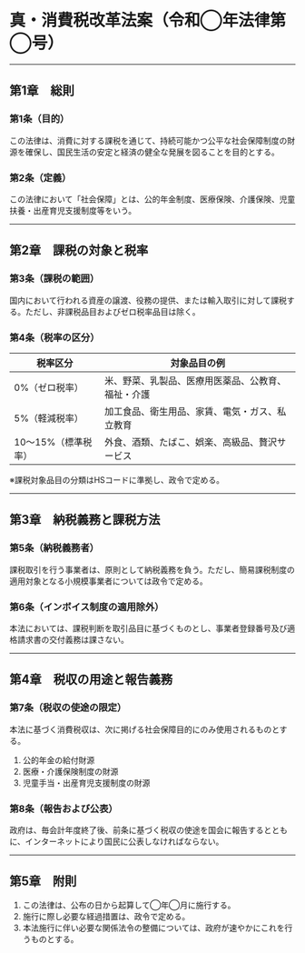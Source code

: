 # 真・消費税改革法案（令和◯年法律第◯号）

---

## 第1章　総則

### 第1条（目的）
この法律は、消費に対する課税を通じて、持続可能かつ公平な社会保障制度の財源を確保し、国民生活の安定と経済の健全な発展を図ることを目的とする。

### 第2条（定義）
この法律において「社会保障」とは、公的年金制度、医療保険、介護保険、児童扶養・出産育児支援制度等をいう。

---

## 第2章　課税の対象と税率

### 第3条（課税の範囲）
国内において行われる資産の譲渡、役務の提供、または輸入取引に対して課税する。ただし、非課税品目およびゼロ税率品目は除く。

### 第4条（税率の区分）

| 税率区分 | 対象品目の例 |
|----------|----------------|
| 0%（ゼロ税率） | 米、野菜、乳製品、医療用医薬品、公教育、福祉・介護 |
| 5%（軽減税率） | 加工食品、衛生用品、家賃、電気・ガス、私立教育 |
| 10〜15%（標準税率） | 外食、酒類、たばこ、娯楽、高級品、贅沢サービス |

※課税対象品目の分類はHSコードに準拠し、政令で定める。

---

## 第3章　納税義務と課税方法

### 第5条（納税義務者）
課税取引を行う事業者は、原則として納税義務を負う。ただし、簡易課税制度の適用対象となる小規模事業者については政令で定める。

### 第6条（インボイス制度の適用除外）
本法においては、課税判断を取引品目に基づくものとし、事業者登録番号及び適格請求書の交付義務は課さない。

---

## 第4章　税収の用途と報告義務

### 第7条（税収の使途の限定）
本法に基づく消費税収は、次に掲げる社会保障目的にのみ使用されるものとする。
1. 公的年金の給付財源
2. 医療・介護保険制度の財源
3. 児童手当・出産育児支援制度の財源

### 第8条（報告および公表）
政府は、毎会計年度終了後、前条に基づく税収の使途を国会に報告するとともに、インターネットにより国民に公表しなければならない。

---

## 第5章　附則

1. この法律は、公布の日から起算して◯年◯月に施行する。
2. 施行に際し必要な経過措置は、政令で定める。
3. 本法施行に伴い必要な関係法令の整備については、政府が速やかにこれを行うものとする。
